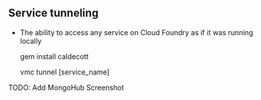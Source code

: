 ## Service tunneling

- The ability to access any service on Cloud Foundry as if it was running locally


    gem install caldecott

    vmc tunnel [service_name]


TODO: Add MongoHub Screenshot

